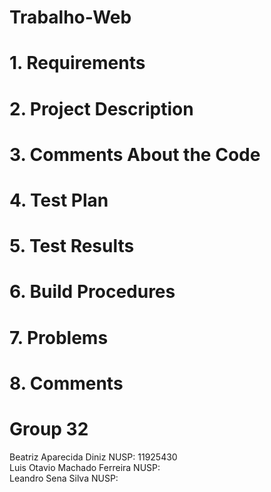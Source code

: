 # Trabalho-Web

# 1. Requirements
# 2. Project Description
# 3. Comments About the Code
# 4. Test Plan
# 5. Test Results
# 6. Build Procedures
# 7. Problems
# 8. Comments

# Group 32
Beatriz Aparecida Diniz NUSP: 11925430 <br>
Luis Otavio Machado Ferreira NUSP: <br>
Leandro Sena Silva NUSP: <br>
